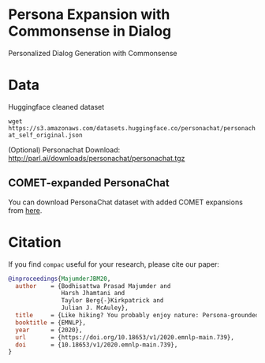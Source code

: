 # Persona Expansion with Commonsense in Dialog
Personalized Dialog Generation with Commonsense

# Data

Huggingface cleaned dataset

`wget https://s3.amazonaws.com/datasets.huggingface.co/personachat/personachat_self_original.json`

(Optional) Personachat Download:
http://parl.ai/downloads/personachat/personachat.tgz

## COMET-expanded PersonaChat

You can download PersonaChat dataset with added COMET expansions from [here](https://drive.google.com/file/d/1tJih0IecAmP3IlP6TYvDjy3kOpIbMUIH/view?usp=sharing).  

# Citation
If you find `compac` useful for your research, please cite our paper:
```BibTex
@inproceedings{MajumderJBM20,
  author    = {Bodhisattwa Prasad Majumder and
               Harsh Jhamtani and
               Taylor Berg{-}Kirkpatrick and
               Julian J. McAuley},
  title     = {Like hiking? You probably enjoy nature: Persona-grounded Dialog with Commonsense Expansions},
  booktitle = {EMNLP},
  year      = {2020},
  url       = {https://doi.org/10.18653/v1/2020.emnlp-main.739},
  doi       = {10.18653/v1/2020.emnlp-main.739},
}
```

